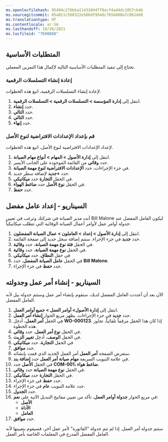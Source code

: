 ```yaml
---
ms.openlocfilehash: 95494c276bba114310447f8acf4ad4dc1057cb4b
ms.sourcegitcommit: 05a011c560322e506df954dc765b608a7c062dd8
ms.translationtype: HT
ms.contentlocale: ar-SA
ms.lasthandoff: 10/26/2021
ms.locfileid: "7690868"
---
```

## <a name="prerequisites"></a>المتطلبات الأساسية
تحتاج إلى تنفيذ المتطلبات الأساسية التالية لإكمال هذا التمرين المعملي.

### <a name="regenerate-the-number-sequences"></a>إعادة إنشاء التسلسلات الرقمية
لإعادة إنشاء التسلسلات الرقمية، اتبع هذه الخطوات.

1.  انتقل إلى **إدارة المؤسسة > التسلسلات الرقمية > التسلسلات الرقمية**.
2.  حدد **إنشاء**.
3.  حدد **التالي**.
4.  حدد **التالي**.
5.  حدد **إنهاء**.

### <a name="set-up-asset-type-defaults"></a>قم بإعداد الإعدادات الافتراضية لنوع الأصل
لإعداد الإعدادات الافتراضية لنوع الأصل، اتبع هذه الخطوات.

1.  انتقل إلى **إدارة الأصول > المهام > أنواع مهام الصيانة**.
2.  حدد **وقائي** من القائمة الموجودة على الجانب الأيسر. 
3.  في جزء الإجراءات، حدد **الإعدادات الافتراضية لنوع مهمة الصيانة**.
8.  حدد **+جديد** لإضافة سطر جديد.
9.  في الحقل **التجارة** حدد **ميكانيكي**.
10. في الحقل **نوع الأصل** حدد **ضاغط الهواء**.
11. حدد **حفظ**.

## <a name="scenario---set-up-a-preferred-worker"></a>السيناريو - إعداد عامل مفضل

أنت مدير الصيانة في شركتك وترغب في تعيين Bill Malone ليكون العامل المفضل عند جدولة أوامر عمل لأوامر أعمال الصيانة الوقائية التي تتطلب ميكانيكياً. 

1.  انتقل إلى **إدارة الأصول > إعداد > العاملون > عمال الصيانة المفضلون**.
2.  حدد **جديد** في جزء الإجراء. ستتم إضافة سجل جديد إلى صفحة القائمة. 
3.  في الحقل **فئة نوع مهمة الصيانة**، حدد **وقائية**.
4.  في الحقل **نوع مهمة الصيانة**، حدد **وقائية**.
5.  في حقل **النطاق**، حدد **ميكانيكي**
6.  في الحقل **عامل الصيانة المفضل**، حدد **Bill Malone**.
7.  حدد **حفظ** في جزء الإجراء. 


## <a name="scenario---create-and-schedule-a-work-order"></a>السيناريو - إنشاء أمر عمل وجدولته

الآن بعد أن أعددت العامل المفضل لديك، ستقوم بإنشاء أمر عمل وستتم جدولة بيل لأنه العامل المفضل. 

1.  انتقل إلى **إدارة الأصول> أوامر العمل > جميع أوامر العمل**.
2.  حدد **جديد** في جزء الإجراءات. يظهر مربع الحوار **إنشاء أمر العمل**.
3.  في الحقل **أمر العمل**، أدخِل **WO-000123**. إذا كان هذا الحقل مرقماً تلقائياً، تجاوز هذه الخطوة.
4.  في الحقل **نوع أمر العمل**، حدد **وقائي**. 
5.  في الحقل **الوصف**، أدخِل **تغيير الزيت**.
6.  في الحقل **التجارة**، حدد **ميكانيكي**
7.  حدد **موافق**. 
8.  ستعرض الصفحة **أمر العمل** أمر العمل الجديد الذي قمت بإنشائه. 
9.  في علامة التبويب السريعة **مهام صيانة أمر العمل** حدد **إضافة بند**.
10. في الحقل **الأصل** حدد **COM-001، ضاغط هواء**.
11. في الحقل **نوع مهمة الصيانة** حدد **وقائي**. 
12. في الحقل **التجارة** حدد **ميكانيكي**.    
13. حدد **حفظ** في جزء الإجراء. 
14. حدد علامة التبويب **عام** في جزء الإجراء. 
15. حدد **الجدول**. 
16. في مربع الحوار **جدولة أوامر العمل**، تأكد من تعيين مفاتيح التبديل الآتية على **نعم**:
    - **الأصل**
    - **الأداة**
    - **العامل**
17. حدد **موافق**. 

ستتم جدولة أمر العمل. إذا لم تتم جدولة "الفاتورة" لأمر عمل آخر، فسيقوم بتعيينها لأنه العامل المفضل المدرج في المعلمات الخاصة بأمر العمل. 

